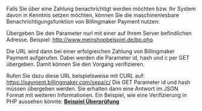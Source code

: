 Falls Sie über eine Zahlung benachrichtigt werden möchten bzw. Ihr System davon in Kenntnis setzen möchten,
können Sie die maschinenlesbare Benachrichtigungsfunktion von Billingmaker Payment nutzen:

Übergeben Sie den Parameter nurl mit einer auf Ihrem Server befindlichen Adresse.
Beispiel: http://www.meinshopbeispiel.de/bp.php

Die URL wird dann bei einer erfolgreichen Zahlung von Billingmaker Payment aufgerufen. Dabei werden die Parameter id, hash und c per GET übergeben.
Damit können Sie den Vorgang verifizieren.

Rufen Sie dazu diese URL beispielsweise mit CURL auf: https://payment.billingmaker.com/sepa/c/
Die GET Parameter id und hash müssen übergeben werden. Sie erhalten dann eine Antwort im JSON Format mit weiteren Informationen.
Ein Beispiel, wie eine Verifizierung in PHP aussehen könnte:
**[Beispiel Überprüfung](Überprüfung.php)**
